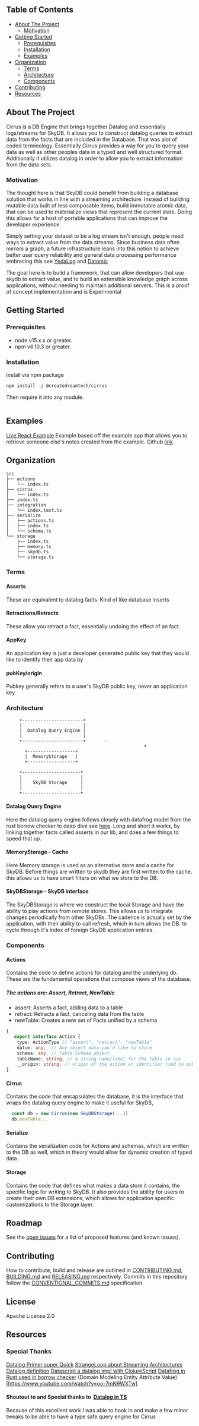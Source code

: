 ## Table of Contents
  - [About The Project](#about-the-project)
       - [Motivation](#Motivation)
  - [Getting Started](#getting-started)
      - [Prerequisites](#Prerequisites)
      - [Installation](#Installation)
      - [Examples](#Examples)
  - [Organization](#Organization)
    - [Terms](#Terms)
    - [Architecture](#Architecture)
    - [Components](#Components)
- [Contributing](#Contributing)
- [Resources](#resources)

<!-- about the project -->
## About The Project
Cirrus is a DB Engine that brings together Datalog and essentially logs/streams for SkyDB. It allows you to construct datalog queries to extract data from the facts that are included in the Database. That was alot of coded terminology. Essentially Cirrus provides a way for you to query your data as well as other peoples data in a typed and well structured format. Additionally it utilizes datalog in order to allow you to extract information from the data sets.
### Motivation
The thought here is that SkyDB could benefit from building a database solution that works in line with a streaming architecture. Instead of building mutable data built of less composable items, build immutable atomic data, that can be used to materialize views that represent the current state. Doing this allows for a host of portable applications that can improve the developer experience. 

Simply setting your dataset to be a log stream isn't enough, people need ways to extract value from the data streams. Since business data often mirrors a graph, a future infrastructure leans into this notion to achieve better user query reliability and general data processing performance embracing this see [YedaLog](https://storage.googleapis.com/pub-tools-public-publication-data/pdf/43462.pdf) and [Datomic](https://dataomic.com) 


The goal here is to build a framework, that can allow developers that use skydb to extract value, and to build an extensible knowledge graph across applications, without needing to maintain additional servers. This is a proof of concept implementation and is Experimental

## Getting Started


### Prerequisites

- node v15.x.x or greater.
- npm v6.10.3 or greater.

### Installation

Install via npm package

```bash
npm install -g @createdreamtech/cirrus
```

Then require it into any module.
```js

```
## Examples
[Live React Example](https://siasky.net/EABO8WM06s4wSBbEeB2ssBtV7sxQL1qnpE-3d_yoZAxxhg/)
Example based off the example app that allows you to retrieve someone else's notes created from the example. Github [link](https://github.com/createdreamtech/skydb-example)
## Organization 
```
src
├── actions
│   └── index.ts
├── cirrus
│   └── index.ts
├── index.ts
├── integration
│   └── index.test.ts
├── serialize
│   ├── actions.ts
│   ├── index.ts
│   └── schema.ts
└── storage
    ├── index.ts
    ├── memory.ts
    ├── skydb.ts
    └── storage.ts
```
### Terms
#### Asserts 
These are equivalent to datalog facts. Kind of like database inserts

#### Retractions/Retracts 
These allow you retract a fact, essentially undoing the effect of an fact.

#### AppKey
An application key is just a developer generated public key that they would like to identify their app data by

#### pubKey/origin 
Pubkey generally refers to a user's SkyDB public key, never an application key
         
### Architecture
```
     +-----------------------+                         
     |                       |                         
     |  Datalog Query Engine |                         
     |                       |                         
     +-----------------------+       -                 
                                                    +  
       +------------------+                            
       |  MemoryStorage   |                            
       +------------------+                            
                                                       
     +----------------------+                          
     |                      |                          
     |    SkyDB Storage     |                          
     |                      |                          
     +----------------------+       
```                   
#### Datalog Query Engine
Here the datalog query engine follows closely with datafrog model from the rust borrow checker to deep dive see [here](https://marcopolo.io/code/datafrog-js/). Long and short it works, by linking together facts called asserts in our lib, and does a few things to speed that up.

#### MemoryStorage - Cache
Here Memory storage is used as an alternative store and a cache for SkyDB. Before things are written to skydb they are first written to the cache. this allows us to have smart filters on what we store to the DB.

#### SkyDBStorage - SkyDB interface
The SkyDBStorage is where we construct the local Storage and have the ability to play actions from remote stores. This allows us to integrate changes periodically from other SkyDBs. The cadence is actually set by the application, with their ability to call refresh, which in turn allows the DB. to cycle through it's index of foreign SkyDB application entries. 

                      
### Components
#### Actions
Contains the code to define actions for datalog and the underlying db. These are the fundamental operations that compose views of the database.
##### The actions are: Assert, Retract, NewTable 
 - assert: Asserts a fact, adding data to a table
 - retract: Retracts a fact, canceling data from the table
 - newTable: Creates a new set of Facts unified by a schema
```ts
{
   export interface Action {
    type: ActionType // "assert", "retract", "newTable"
    datum: any,  // Any object data you'd like to store
    schema: any, // Table Schema object 
    tableName: string, // a string name/label for the table in use 
    __origin: string. // origin of the action an identifier tied to public key
}
```
#### Cirrus
Contains the code that encapsulates the database, it is the interface that wraps the datalog query engine to make it useful for SkyDB,
```js
  const db = new Cirrus(new SkyDBStorage(...))
  db.newTable...
```
#### Serialize 
Contains the serialization code for Actions and schemas, which are written to the DB as well, which in theory would allow for dynamic creation of typed data.
#### Storage 
Contains the code that defines what makes a data store it contains, the specific logic for writing to SkyDB. It also provides the ability for users to create their own DB extensions, which allows for application specific customizations to the Storage layer.

## Roadmap

See the [open issues](https://github.com/createdreamtech/cirrus/issues) for a list of proposed features (and known issues).

## Contributing

How to contribute, build and release are outlined in [CONTRIBUTING.md](CONTRIBUTING.md), [BUILDING.md](BUILDING.md) and [RELEASING.md](RELEASING.md) respectively. Commits in this repository follow the [CONVENTIONAL_COMMITS.md](CONVENTIONAL_COMMITS.md) specification.

## License

Apache License 2.0

## Resources


### Special Thanks
[Datalog Primer super Quick](https://x775.net/2019/03/18/Introduction-to-Datalog.html)
[StrangeLoop about Streaming Architectures](https://www.thestrangeloop.com/2019/temporal-databases-for-streaming-architectures.html)
[Datalog definition](https://docs.racket-lang.org/datalog/)
[Datascript a datalog impl with ClojureScript](https://github.com/tonsky/datascript)
[Datafrog in Rust used in borrow checker](https://github.com/frankmcsherry/blog/blob/master/posts/2018-05-19.md)		(Domain Modeling Entity Attribute Value)[https://www.youtube.com/watch?v=oo-7mN9WXTw]
#### Shoutout to and Special thanks to  [Datalog in TS](https://github.com/datalogui/datalog)	
Because of this excellent work I was able to hook in and make a few minor tweaks to be able to have a type safe query engine for Cirrus 									
